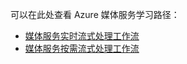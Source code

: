 可以在此处查看 Azure 媒体服务学习路径：

* [媒体服务实时流式处理工作流](https://azure.microsoft.com/documentation/learning-paths/media-services-streaming-live/)
* [媒体服务按需流式处理工作流](https://azure.microsoft.com/documentation/learning-paths/media-services-streaming-on-demand/)
